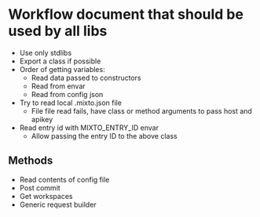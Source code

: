 # Workflow document that should be used by all libs

- Use only stdlibs
- Export a class if possible
- Order of getting variables:
  - Read data passed to constructors
  - Read from envar
  - Read from config json
- Try to read local .mixto.json file
  - File file read fails, have class or method arguments to pass host and apikey
- Read entry id with MIXTO_ENTRY_ID envar
  - Allow passing the entry ID to the above class

## Methods
- Read contents of config file
- Post commit
- Get workspaces
- Generic request builder
